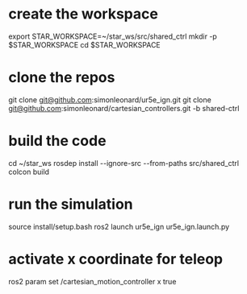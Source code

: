 # create the workspace
export STAR_WORKSPACE=~/star_ws/src/shared_ctrl
mkdir -p $STAR_WORKSPACE
cd $STAR_WORKSPACE

# clone the repos
git clone git@github.com:simonleonard/ur5e_ign.git
git clone git@github.com:simonleonard/cartesian_controllers.git -b shared-ctrl

# build the code
cd ~/star_ws
rosdep install --ignore-src --from-paths src/shared_ctrl
colcon build

# run the simulation
source install/setup.bash
ros2 launch ur5e_ign ur5e_ign.launch.py

# activate x coordinate for teleop
ros2 param set /cartesian_motion_controller x true
